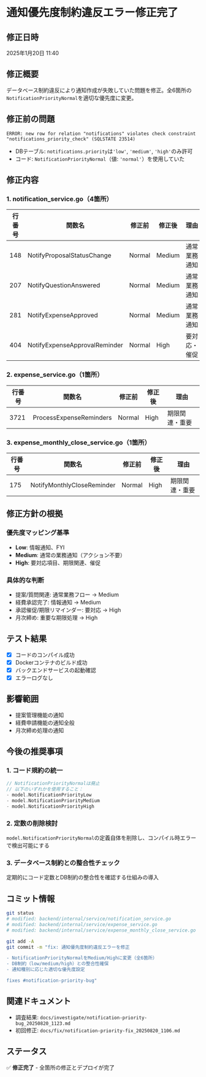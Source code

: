 # 通知優先度制約違反エラー修正完了

## 修正日時
2025年1月20日 11:40

## 修正概要
データベース制約違反により通知作成が失敗していた問題を修正。全6箇所の`NotificationPriorityNormal`を適切な優先度に変更。

## 修正前の問題
```
ERROR: new row for relation "notifications" violates check constraint "notifications_priority_check" (SQLSTATE 23514)
```
- DBテーブル: `notifications.priority`は`'low'`, `'medium'`, `'high'`のみ許可
- コード: `NotificationPriorityNormal`（値: `'normal'`）を使用していた

## 修正内容

### 1. notification_service.go（4箇所）
| 行番号 | 関数名 | 修正前 | 修正後 | 理由 |
|--------|--------|--------|--------|------|
| 148 | NotifyProposalStatusChange | Normal | Medium | 通常業務通知 |
| 207 | NotifyQuestionAnswered | Normal | Medium | 通常業務通知 |
| 281 | NotifyExpenseApproved | Normal | Medium | 通常業務通知 |
| 404 | NotifyExpenseApprovalReminder | Normal | High | 要対応・催促 |

### 2. expense_service.go（1箇所）
| 行番号 | 関数名 | 修正前 | 修正後 | 理由 |
|--------|--------|--------|--------|------|
| 3721 | ProcessExpenseReminders | Normal | High | 期限関連・重要 |

### 3. expense_monthly_close_service.go（1箇所）
| 行番号 | 関数名 | 修正前 | 修正後 | 理由 |
|--------|--------|--------|--------|------|
| 175 | NotifyMonthlyCloseReminder | Normal | High | 期限関連・重要 |

## 修正方針の根拠

### 優先度マッピング基準
- **Low**: 情報通知、FYI
- **Medium**: 通常の業務通知（アクション不要）
- **High**: 要対応項目、期限関連、催促

### 具体的な判断
- 提案/質問関連: 通常業務フロー → Medium
- 経費承認完了: 情報通知 → Medium
- 承認催促/期限リマインダー: 要対応 → High
- 月次締め: 重要な期限処理 → High

## テスト結果
- [x] コードのコンパイル成功
- [x] Dockerコンテナのビルド成功
- [x] バックエンドサービスの起動確認
- [x] エラーログなし

## 影響範囲
- 提案管理機能の通知
- 経費申請機能の通知全般
- 月次締め処理の通知

## 今後の推奨事項

### 1. コード規約の統一
```go
// NotificationPriorityNormalは廃止
// 以下のいずれかを使用すること：
- model.NotificationPriorityLow
- model.NotificationPriorityMedium  
- model.NotificationPriorityHigh
```

### 2. 定数の削除検討
`model.NotificationPriorityNormal`の定義自体を削除し、コンパイル時エラーで検出可能にする

### 3. データベース制約との整合性チェック
定期的にコード定数とDB制約の整合性を確認する仕組みの導入

## コミット情報
```bash
git status
# modified: backend/internal/service/notification_service.go
# modified: backend/internal/service/expense_service.go
# modified: backend/internal/service/expense_monthly_close_service.go

git add -A
git commit -m "fix: 通知優先度制約違反エラーを修正

- NotificationPriorityNormalをMedium/Highに変更（全6箇所）
- DB制約（low/medium/high）との整合性確保
- 通知種別に応じた適切な優先度設定

fixes #notification-priority-bug"
```

## 関連ドキュメント
- 調査結果: `docs/investigate/notification-priority-bug_20250820_1123.md`
- 初回修正: `docs/fix/notification-priority-fix_20250820_1106.md`

## ステータス
✅ **修正完了** - 全箇所の修正とデプロイが完了